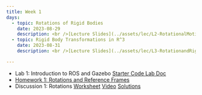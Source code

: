 ```yaml
---
title: Week 1
days:
  - topic: Rotations of Rigid Bodies
    date: 2023-08-29
    description: <br />[Lecture Slides](../assets/lec/L2-RotationalMotions-MLS.Chap2.pdf) <br /> [Boardwork](../assets/lec/L2-RotationalMotions-MLS.Chap2-annotated.pdf) <br /> Reading - MLS 2.1, 2.2
  - topic: Rigid Body Transformations in R^3
    date: 2023-08-31
    description: <br />[Lecture Slides](../assets/lec/L3-RotationandRigidMotions.pdf) <br /> [Boardwork](../assets/lec/L3-RotationandRigidMotions-annotated.pdf) <br /> Reading - MLS 2.3

---
```

- Lab 1: Introduction to ROS and Gazebo <a href="https://github.com/ucb-ee106/106a-fa22-labs-starter/tree/main/Lab1"> Starter Code </a> [Lab Doc](../assets/labs/lab1.pdf)
- [Homework 1: Rotations and Reference Frames](../assets/hw/hw1.zip)
- Discussion 1: Rotations [Worksheet](../assets/discussions/D1___Rotations.pdf) <a href="https://youtu.be/4Clk3Kg78HY">Video</a> [Solutions](../assets/discussions/D1___Rotations_solutions.pdf)

<a id="Week2"></a>